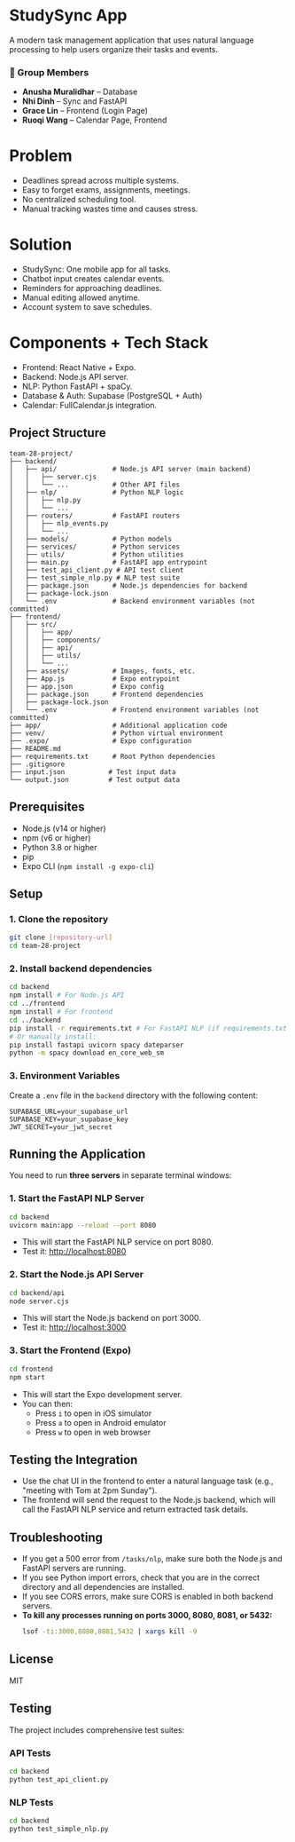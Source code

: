 # StudySync App

A modern task management application that uses natural language processing to help users organize their tasks and events.

### 👥 Group Members

- **Anusha Muralidhar** – Database
- **Nhi Dinh** – Sync and FastAPI
- **Grace Lin** – Frontend (Login Page)
- **Ruoqi Wang** – Calendar Page, Frontend

#  Problem
* Deadlines spread across multiple systems.
* Easy to forget exams, assignments, meetings.
* No centralized scheduling tool.
* Manual tracking wastes time and causes stress.

#  Solution

* StudySync: One mobile app for all tasks.
* Chatbot input creates calendar events.
* Reminders for approaching deadlines.
* Manual editing allowed anytime.
* Account system to save schedules.

# Components + Tech Stack

* Frontend: React Native + Expo.
* Backend: Node.js API server.
* NLP: Python FastAPI + spaCy.
* Database & Auth: Supabase (PostgreSQL + Auth)
* Calendar: FullCalendar.js integration.

## Project Structure

```
team-28-project/
├── backend/
│   ├── api/              # Node.js API server (main backend)
│   │   ├── server.cjs
│   │   └── ...           # Other API files
│   ├── nlp/              # Python NLP logic
│   │   ├── nlp.py
│   │   └── ...
│   ├── routers/          # FastAPI routers
│   │   ├── nlp_events.py
│   │   └── ...
│   ├── models/           # Python models
│   ├── services/         # Python services
│   ├── utils/            # Python utilities
│   ├── main.py           # FastAPI app entrypoint
│   ├── test_api_client.py # API test client
│   ├── test_simple_nlp.py # NLP test suite
│   ├── package.json      # Node.js dependencies for backend
│   ├── package-lock.json
│   └── .env              # Backend environment variables (not committed)
├── frontend/
│   ├── src/
│   │   ├── app/
│   │   ├── components/
│   │   ├── api/
│   │   ├── utils/
│   │   └── ...
│   ├── assets/           # Images, fonts, etc.
│   ├── App.js            # Expo entrypoint
│   ├── app.json          # Expo config
│   ├── package.json      # Frontend dependencies
│   ├── package-lock.json
│   └── .env              # Frontend environment variables (not committed)
├── app/                  # Additional application code
├── venv/                 # Python virtual environment
├── .expo/                # Expo configuration
├── README.md
├── requirements.txt      # Root Python dependencies
├── .gitignore
├── input.json           # Test input data
└── output.json          # Test output data
```

## Prerequisites

- Node.js (v14 or higher)
- npm (v6 or higher)
- Python 3.8 or higher
- pip
- Expo CLI (`npm install -g expo-cli`)

## Setup

### 1. Clone the repository
```bash
git clone [repository-url]
cd team-28-project
```

### 2. Install backend dependencies
```bash
cd backend
npm install # For Node.js API
cd ../frontend
npm install # For frontend
cd ../backend
pip install -r requirements.txt # For FastAPI NLP (if requirements.txt exists)
# Or manually install:
pip install fastapi uvicorn spacy dateparser
python -m spacy download en_core_web_sm
```

### 3. Environment Variables
Create a `.env` file in the `backend` directory with the following content:
```env
SUPABASE_URL=your_supabase_url
SUPABASE_KEY=your_supabase_key
JWT_SECRET=your_jwt_secret
```

## Running the Application

You need to run **three servers** in separate terminal windows:

### 1. Start the FastAPI NLP Server
```bash
cd backend
uvicorn main:app --reload --port 8080
```
- This will start the FastAPI NLP service on port 8080.
- Test it: [http://localhost:8080](http://localhost:8080)

### 2. Start the Node.js API Server
```bash
cd backend/api
node server.cjs
```
- This will start the Node.js backend on port 3000.
- Test it: [http://localhost:3000](http://localhost:3000)

### 3. Start the Frontend (Expo)
```bash
cd frontend
npm start
```
- This will start the Expo development server.
- You can then:
  - Press `i` to open in iOS simulator
  - Press `a` to open in Android emulator
  - Press `w` to open in web browser

## Testing the Integration
- Use the chat UI in the frontend to enter a natural language task (e.g., "meeting with Tom at 2pm Sunday").
- The frontend will send the request to the Node.js backend, which will call the FastAPI NLP service and return extracted task details.

## Troubleshooting
- If you get a 500 error from `/tasks/nlp`, make sure both the Node.js and FastAPI servers are running.
- If you see Python import errors, check that you are in the correct directory and all dependencies are installed.
- If you see CORS errors, make sure CORS is enabled in both backend servers.
- **To kill any processes running on ports 3000, 8080, 8081, or 5432:**
  ```bash
  lsof -ti:3000,8080,8081,5432 | xargs kill -9
  ```

## License
MIT

## Testing

The project includes comprehensive test suites:

### API Tests
```bash
cd backend
python test_api_client.py
```

### NLP Tests
```bash
cd backend
python test_simple_nlp.py
```
